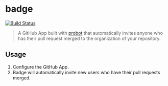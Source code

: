 # badge

[![Build Status](https://travis-ci.org/erickzhao/badge.svg?branch=master)](https://travis-ci.org/erickzhao/badge)

> A GitHub App built with [probot](https://github.com/probot/probot) that automatically invites anyone who has their pull request merged to the organization of your repository.

## Usage

1. Configure the GitHub App.
2. Badge will automatically invite new users who have their pull requests merged.


